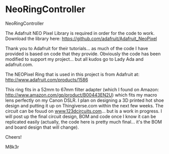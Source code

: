 # NeoRingController
NeoRingController

The Adafruit NEO Pixel Library is required in order for the code to work.  Download the library here:
https://github.com/adafruit/Adafruit_NeoPixel

Thank you to Adafruit for their tutorials... as much of the code I have provided is based on code that they provide.  Obviously the code has been modified to support my project... but all kudos go to Lady Ada and adafruit.com.

The NEOPixel Ring that is used in this project is from Adafruit at:  http://www.adafruit.com/products/1586

This ring fits in a 52mm to 67mm filter adapter (which I found on Amazon: http://www.amazon.com/gp/product/B00443EN2U) which fits my macro lens perfectly on my Canon DSLR.  I plan on designing a 3D printed hot shoe design and putting it up on Thingiverse.com within the next few weeks.  The circuit can be fouud on www.123dcircuits.com... but is a work in progress.  I will post up the final circuit design, BOM and code once I know it can be replicated easily (actually, the code here is pretty much final... it's the BOM and board design that will change).

Cheers!

M8k3r
